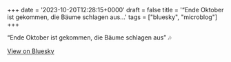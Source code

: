 +++
date = '2023-10-20T12:28:15+0000'
draft = false
title = '“Ende Oktober ist gekommen, die Bäume schlagen aus...'
tags = ["bluesky", "microblog"]
+++

“Ende Oktober ist gekommen, die Bäume schlagen aus” 🎶

[View on Bluesky](https://bsky.app/profile/furukama.bsky.social/post/3kc6o2urm7l22)